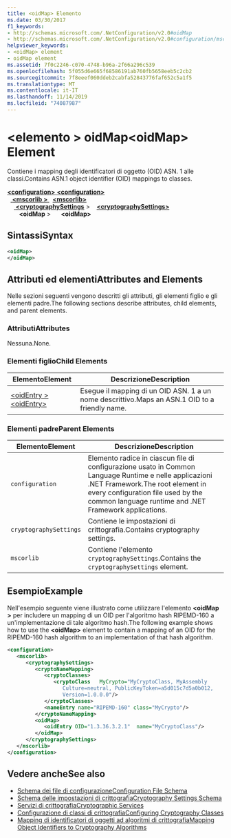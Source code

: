 ```yaml
---
title: <oidMap> Elemento
ms.date: 03/30/2017
f1_keywords:
- http://schemas.microsoft.com/.NetConfiguration/v2.0#oidMap
- http://schemas.microsoft.com/.NetConfiguration/v2.0#configuration/mscorlib/cryptographySettings/oidMap
helpviewer_keywords:
- <oidMap> element
- oidMap element
ms.assetid: 7f0c2246-c070-4748-b96a-2f66a296c539
ms.openlocfilehash: 5f055d6e665f68586191ab760fb5658eeb5c2cb2
ms.sourcegitcommit: 7f8eeef060ddeb2cabfa52843776faf652c5a1f5
ms.translationtype: MT
ms.contentlocale: it-IT
ms.lasthandoff: 11/14/2019
ms.locfileid: "74087987"
---
```

# <a name="oidmap-element"></a><span data-ttu-id="89a43-102">\<elemento > oidMap</span><span class="sxs-lookup"><span data-stu-id="89a43-102">\<oidMap> Element</span></span>
<span data-ttu-id="89a43-103">Contiene i mapping degli identificatori di oggetto (OID) ASN. 1 alle classi.</span><span class="sxs-lookup"><span data-stu-id="89a43-103">Contains ASN.1 object identifier (OID) mappings to classes.</span></span>  

<span data-ttu-id="89a43-104">[ **\<configuration>** ](../configuration-element.md)</span><span class="sxs-lookup"><span data-stu-id="89a43-104">[**\<configuration>**](../configuration-element.md)</span></span>\
<span data-ttu-id="89a43-105">&nbsp;&nbsp;[ **\<mscorlib >** ](mscorlib-element-for-cryptography-settings.md)</span><span class="sxs-lookup"><span data-stu-id="89a43-105">&nbsp;&nbsp;[**\<mscorlib>**](mscorlib-element-for-cryptography-settings.md)</span></span>\
<span data-ttu-id="89a43-106">&nbsp;&nbsp;&nbsp;&nbsp;[ **\<cryptographySettings**](cryptographysettings-element.md) ></span><span class="sxs-lookup"><span data-stu-id="89a43-106">&nbsp;&nbsp;&nbsp;&nbsp;[**\<cryptographySettings>**](cryptographysettings-element.md)</span></span>\
<span data-ttu-id="89a43-107">&nbsp;&nbsp;&nbsp;&nbsp;&nbsp;&nbsp; **\<oidMap** ></span><span class="sxs-lookup"><span data-stu-id="89a43-107">&nbsp;&nbsp;&nbsp;&nbsp;&nbsp;&nbsp;**\<oidMap>**</span></span>

## <a name="syntax"></a><span data-ttu-id="89a43-108">Sintassi</span><span class="sxs-lookup"><span data-stu-id="89a43-108">Syntax</span></span>  
  
```xml  
<oidMap>   
</oidMap>  
```  
  
## <a name="attributes-and-elements"></a><span data-ttu-id="89a43-109">Attributi ed elementi</span><span class="sxs-lookup"><span data-stu-id="89a43-109">Attributes and Elements</span></span>  
 <span data-ttu-id="89a43-110">Nelle sezioni seguenti vengono descritti gli attributi, gli elementi figlio e gli elementi padre.</span><span class="sxs-lookup"><span data-stu-id="89a43-110">The following sections describe attributes, child elements, and parent elements.</span></span>  
  
### <a name="attributes"></a><span data-ttu-id="89a43-111">Attributi</span><span class="sxs-lookup"><span data-stu-id="89a43-111">Attributes</span></span>  
 <span data-ttu-id="89a43-112">Nessuna.</span><span class="sxs-lookup"><span data-stu-id="89a43-112">None.</span></span>  
  
### <a name="child-elements"></a><span data-ttu-id="89a43-113">Elementi figlio</span><span class="sxs-lookup"><span data-stu-id="89a43-113">Child Elements</span></span>  
  
|<span data-ttu-id="89a43-114">Elemento</span><span class="sxs-lookup"><span data-stu-id="89a43-114">Element</span></span>|<span data-ttu-id="89a43-115">Descrizione</span><span class="sxs-lookup"><span data-stu-id="89a43-115">Description</span></span>|  
|-------------|-----------------|  
|[<span data-ttu-id="89a43-116">\<oidEntry ></span><span class="sxs-lookup"><span data-stu-id="89a43-116">\<oidEntry></span></span>](oidentry-element.md)|<span data-ttu-id="89a43-117">Esegue il mapping di un OID ASN. 1 a un nome descrittivo.</span><span class="sxs-lookup"><span data-stu-id="89a43-117">Maps an ASN.1 OID to a friendly name.</span></span>|  
  
### <a name="parent-elements"></a><span data-ttu-id="89a43-118">Elementi padre</span><span class="sxs-lookup"><span data-stu-id="89a43-118">Parent Elements</span></span>  
  
|<span data-ttu-id="89a43-119">Elemento</span><span class="sxs-lookup"><span data-stu-id="89a43-119">Element</span></span>|<span data-ttu-id="89a43-120">Descrizione</span><span class="sxs-lookup"><span data-stu-id="89a43-120">Description</span></span>|  
|-------------|-----------------|  
|`configuration`|<span data-ttu-id="89a43-121">Elemento radice in ciascun file di configurazione usato in Common Language Runtime e nelle applicazioni .NET Framework.</span><span class="sxs-lookup"><span data-stu-id="89a43-121">The root element in every configuration file used by the common language runtime and .NET Framework applications.</span></span>|  
|`cryptographySettings`|<span data-ttu-id="89a43-122">Contiene le impostazioni di crittografia.</span><span class="sxs-lookup"><span data-stu-id="89a43-122">Contains cryptography settings.</span></span>|  
|`mscorlib`|<span data-ttu-id="89a43-123">Contiene l'elemento `cryptographySettings`.</span><span class="sxs-lookup"><span data-stu-id="89a43-123">Contains the `cryptographySettings` element.</span></span>|  
  
## <a name="example"></a><span data-ttu-id="89a43-124">Esempio</span><span class="sxs-lookup"><span data-stu-id="89a43-124">Example</span></span>  
 <span data-ttu-id="89a43-125">Nell'esempio seguente viene illustrato come utilizzare l'elemento **\<oidMap >** per includere un mapping di un OID per l'algoritmo hash RIPEMD-160 a un'implementazione di tale algoritmo hash.</span><span class="sxs-lookup"><span data-stu-id="89a43-125">The following example shows how to use the **\<oidMap>** element to contain a mapping of an OID for the RIPEMD-160 hash algorithm to an implementation of that hash algorithm.</span></span>  
  
```xml  
<configuration>  
   <mscorlib>  
      <cryptographySettings>  
         <cryptoNameMapping>  
            <cryptoClasses>  
               <cryptoClass   MyCrypto="MyCryptoClass, MyAssembly  
                  Culture=neutral, PublicKeyToken=a5d015c7d5a0b012,  
                  Version=1.0.0.0"/>  
            </cryptoClasses>  
            <nameEntry name="RIPEMD-160" class="MyCrypto"/>  
         </cryptoNameMapping>  
         <oidMap>  
            <oidEntry OID="1.3.36.3.2.1"  name="MyCryptoClass"/>  
         </oidMap>  
      </cryptographySettings>  
   </mscorlib>  
</configuration>  
```  
  
## <a name="see-also"></a><span data-ttu-id="89a43-126">Vedere anche</span><span class="sxs-lookup"><span data-stu-id="89a43-126">See also</span></span>

- [<span data-ttu-id="89a43-127">Schema dei file di configurazione</span><span class="sxs-lookup"><span data-stu-id="89a43-127">Configuration File Schema</span></span>](../index.md)
- [<span data-ttu-id="89a43-128">Schema delle impostazioni di crittografia</span><span class="sxs-lookup"><span data-stu-id="89a43-128">Cryptography Settings Schema</span></span>](index.md)
- [<span data-ttu-id="89a43-129">Servizi di crittografia</span><span class="sxs-lookup"><span data-stu-id="89a43-129">Cryptographic Services</span></span>](../../../../standard/security/cryptographic-services.md)
- [<span data-ttu-id="89a43-130">Configurazione di classi di crittografia</span><span class="sxs-lookup"><span data-stu-id="89a43-130">Configuring Cryptography Classes</span></span>](../../configure-cryptography-classes.md)
- [<span data-ttu-id="89a43-131">Mapping di identificatori di oggetti ad algoritmi di crittografia</span><span class="sxs-lookup"><span data-stu-id="89a43-131">Mapping Object Identifiers to Cryptography Algorithms</span></span>](../../map-object-identifiers-to-cryptography-algorithms.md)
